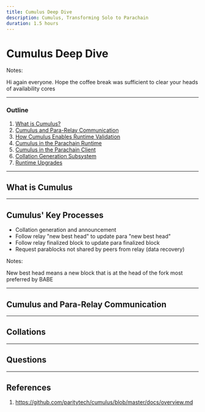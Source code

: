 ```yaml
---
title: Cumulus Deep Dive
description: Cumulus, Transforming Solo to Parachain
duration: 1.5 hours
---
```


# Cumulus Deep Dive

Notes:

Hi again everyone. Hope the coffee break was sufficient to clear your heads of availability cores

---

### Outline

<pba-flex center>

1. [What is Cumulus?]()
1. [Cumulus and Para-Relay Communication]()
1. [How Cumulus Enables Runtime Validation]()
1. [Cumulus in the Parachain Runtime]()
1. [Cumulus in the Parachain Client]()
1. [Collation Generation Subsystem]()
1. [Runtime Upgrades]()

</pba-flex> 

---

## What is Cumulus

---

## Cumulus' Key Processes

- Collation generation and announcement
- Follow relay "new best head" to update para "new best head"
- Follow relay finalized block to update para finalized block
- Request parablocks not shared by peers from relay (data recovery)

Notes:

New best head means a new block that is at the head of the fork most preferred by BABE

---

## Cumulus and Para-Relay Communication

---

## Collations

---

<!-- .slide: data-background-color="#4A2439" -->

## Questions

---

## References

1. https://github.com/paritytech/cumulus/blob/master/docs/overview.md